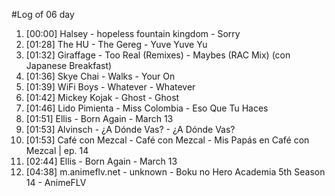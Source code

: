 #Log of 06 day

1. [00:00] Halsey - hopeless fountain kingdom - Sorry
1. [01:28] The HU - The Gereg - Yuve Yuve Yu
1. [01:32] Giraffage - Too Real (Remixes) - Maybes (RAC Mix) (con Japanese Breakfast)
1. [01:36] Skye Chai - Walks - Your On
1. [01:39] WiFi Boys - Whatever - Whatever
1. [01:42] Mickey Kojak - Ghost - Ghost
1. [01:46] Lido Pimienta - Miss Colombia - Eso Que Tu Haces
1. [01:51] Ellis - Born Again - March 13
1. [01:53] Alvinsch - ¿A Dónde Vas? - ¿A Dónde Vas?
1. [01:53] Café con Mezcal - Café con Mezcal - Mis Papás en Café con Mezcal | ep. 14
1. [02:44] Ellis - Born Again - March 13
1. [04:38] m.animeflv.net - unknown - Boku no Hero Academia 5th Season 14 - AnimeFLV
